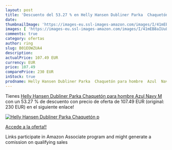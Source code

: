 ```yaml
---
layout: post
title: 'Descuento del 53.27 % en Helly Hansen Dubliner Parka  Chaquetón p'
date: 
thumbnailImage: 'https://images-eu.ssl-images-amazon.com/images/I/41mEB8aIUuL._SL200_.jpg'
images: [ 'https://images-eu.ssl-images-amazon.com/images/I/41mEB8aIUuL._SL200_.jpg' ]
comments: true
category: ofertas
author: ring
slug: B01EOWZUA4
description:
actualPrice: 107.49 EUR
currency: EUR
price: 107.49
comparePrice: 230 EUR
inStock: true
prodname: Helly Hansen Dubliner Parka  Chaquetón para hombre  Azul  Navy   M
---
```


Tienes [Helly Hansen Dubliner Parka  Chaquetón para hombre  Azul  Navy   M](https://www.amazon.es/dp/B01EOWZUA4/?tag=tolees-21) con un 53.27 % de descuento con precio de oferta de 107.49 EUR (original: 230 EUR) en el siguiente enlace!

[![Helly Hansen Dubliner Parka  Chaquetón p](https://images-eu.ssl-images-amazon.com/images/I/41mEB8aIUuL._SL200_.jpg)](https://www.amazon.es/dp/B01EOWZUA4/?tag=tolees-21)

[Accede a la oferta!!](https://www.amazon.es/dp/B01EOWZUA4/?tag=tolees-21)

Links participate in Amazon Associate program and might generate a comission on qualifying sales


